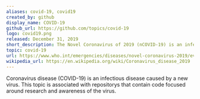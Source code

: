 ```yaml
---
aliases: covid-19, covid19
created_by: github
display_name: COVID-19
github_url: https://github.com/topics/covid-19
logo: covid19.png
released: December 31, 2019
short_description: The Novel Coronavirus of 2019 (nCOVID-19) is an infectious disease caused by a new virus.
topic: covid-19
url: https://www.who.int/emergencies/diseases/novel-coronavirus-2019/events-as-they-happen
wikipedia_url: https://en.wikipedia.org/wiki/Coronavirus_disease_2019
---
```


Coronavirus disease (COVID-19) is an infectious disease caused by a new virus. This topic is associated with repositorys that contain code focused around research and awareness of the virus. 
